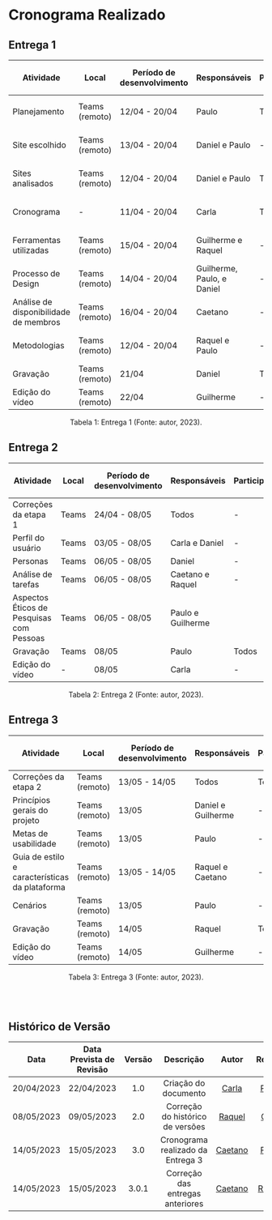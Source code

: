 # Cronograma Realizado

## Entrega 1

| Atividade | Local | Período de desenvolvimento | Responsáveis | Participantes | Período de revisão | Revisores |
|--|--|--|--|--|--|--|
| Planejamento | Teams (remoto) | 12/04 - 20/04 | Paulo | Todos | 20/04 - 21/04 | Todos |
| Site escolhido | Teams (remoto) | 13/04 - 20/04 | Daniel e Paulo | - | 20/04 - 21/04 | Carla |
| Sites analisados | Teams (remoto) | 12/04 - 20/04 | Daniel e Paulo | Todos | 13/04 - 21/04 | Paulo |
| Cronograma | - | 11/04 - 20/04 | Carla | Todos | 20/04 - 21/04 | Raquel |
| Ferramentas utilizadas | Teams (remoto) | 15/04 - 20/04 | Guilherme e Raquel | - | 20/04 - 21/04 | Paulo |
| Processo de Design | Teams (remoto) | 14/04 - 20/04 | Guilherme, Paulo, e Daniel | - | 20/04 - 21/04 | Todos |
| Análise de disponibilidade de membros | Teams (remoto) | 16/04 - 20/04 | Caetano | - | 20/04 - 21/04 | Guilherme |
| Metodologias | Teams (remoto) | 12/04 - 20/04 | Raquel e Paulo | - | 20/04 - 21/04 | Daniel |
| Gravação | Teams (remoto) | 21/04 | Daniel | Todos | 22/04 | Guilherme |
| Edição do vídeo | Teams (remoto) | 22/04 | Guilherme | -  | 23/04 | Caetano |

<p><center>Tabela 1: Entrega 1 (Fonte: autor, 2023).</center></p>

## Entrega 2

| Atividade                                | Local | Período de desenvolvimento | Responsáveis      | Participantes | Período de Revisão | Revisores |
|------------------------------------------|-------|----------------------------|-------------------|---------------|--------------------|-----------|
| Correções da etapa 1                     | Teams | 24/04 - 08/05              | Todos             | -             | 08/05              | Daniel    |
| Perfil do usuário                        | Teams | 03/05 - 08/05              | Carla e Daniel    | -             | 08/05              | Paulo     |
| Personas                                 | Teams | 06/05 - 08/05              | Daniel            | -             | 08/05              | Daniel    |
| Análise de tarefas                       | Teams | 06/05 - 08/05              | Caetano e Raquel  | -             | 08/05              | Guilherme |
| Aspectos Éticos de Pesquisas com Pessoas | Teams | 06/05 - 08/05              | Paulo e Guilherme |               | 08/05              | Caetano   |
| Gravação                                 | Teams | 08/05                      | Paulo             | Todos         | 08/05              | Carla     |
| Edição do vídeo                          | -     | 08/05                      | Carla             | -             | 08/05              | Raquel    |

<p><center>Tabela 2: Entrega 2 (Fonte: autor, 2023).</center></p>

## Entrega 3

| Atividade | Local | Período de desenvolvimento | Responsáveis | Participantes | Período de revisão | Revisores |
|--|--|--|--|--|--|--|
| Correções da etapa 2 | Teams (remoto) | 13/05 - 14/05 | Todos | Todos | 15/05 | Daniel |
| Princípios gerais do projeto | Teams (remoto) | 13/05 | Daniel e Guilherme | - | 12/05 | Paulo |
| Metas de usabilidade | Teams (remoto) | 13/05 | Paulo | - | 15/05 | Raquel |
| Guia de estilo e características da plataforma | Teams (remoto) | 13/05 - 14/05 | Raquel e Caetano | - | 15/05 | Caetano |
| Cenários | Teams (remoto) | 13/05 | Paulo | - | 15/05 | Daniel |
| Gravação | Teams (remoto) | 14/05 | Raquel | Todos | 15/05 | Guilherme |
| Edição do vídeo | Teams (remoto) | 14/05 | Guilherme | - | 15/05 | Paulo |

<p><center>Tabela 3: Entrega 3 (Fonte: autor, 2023).</center></p>


<br>
<br>

## Histórico de Versão

| Data | Data Prevista de Revisão | Versão | Descrição | Autor | Revisor |
| :--: | :--: | :--: | :--: | :--: | :--: |
| 20/04/2023 | 22/04/2023 | 1.0 | Criação do documento | [Carla](https://github.com/ccarlaa) | [Paulo](https://github.com/PauloVictorFS) |
| 08/05/2023 | 09/05/2023 | 2.0 | Correção do histórico de versões | [Raquel](https://github.com/raqueleucaria) | [Carla](https://github.com/ccarlaa) |
| 14/05/2023 | 15/05/2023 | 3.0 | Cronograma realizado da Entrega 3 | [Caetano](https://github.com/caeslucio) | [Paulo](https://github.com/PauloVictorFS) |
| 14/05/2023 | 15/05/2023 | 3.0.1 | Correção das entregas anteriores | [Caetano](https://github.com/caeslucio) | [Raquel](https://github.com/raqueleucaria) |

